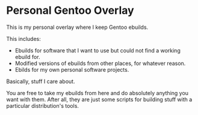 # Personal Gentoo Overlay

This is my personal overlay where I keep Gentoo ebuilds.

This includes:
- Ebuilds for software that I want to use but could not find a working ebuild for.
- Modified versions of ebuilds from other places, for whatever reason.
- Ebilds for my own personal software projects.

Basically, stuff I care about.

You are free to take my ebuilds from here and do absolutely anything
you want with them. After all, they are just some scripts for building stuff
with a particular distribution's tools.
